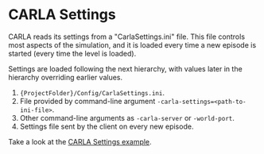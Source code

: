 CARLA Settings
==============

CARLA reads its settings from a "CarlaSettings.ini" file. This file controls
most aspects of the simulation, and it is loaded every time a new episode is
started (every time the level is loaded).

Settings are loaded following the next hierarchy, with values later in the
hierarchy overriding earlier values.

  1. `{ProjectFolder}/Config/CarlaSettings.ini`.
  2. File provided by command-line argument `-carla-settings=<path-to-ini-file>`.
  3. Other command-line arguments as `-carla-server` or `-world-port`.
  4. Settings file sent by the client on every new episode.

Take a look at the [CARLA Settings example][settingslink].

[settingslink]: https://github.com/carla-simulator/carla/blob/master/Docs/Example.CarlaSettings.ini
